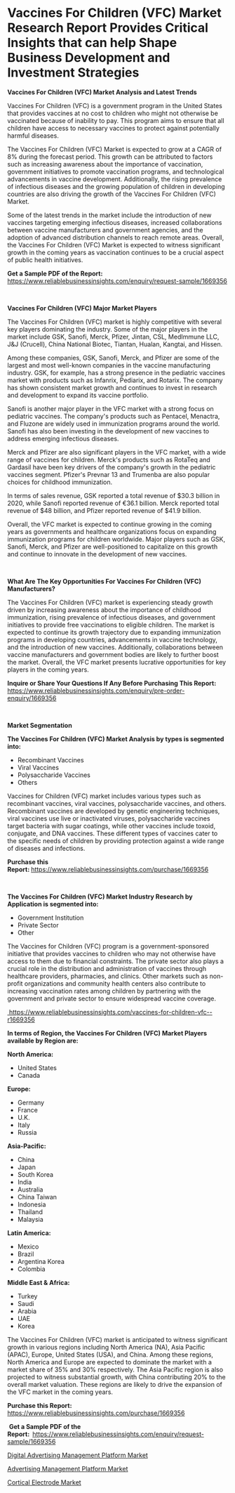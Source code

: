 <p><h1>Vaccines For Children (VFC) Market Research Report Provides Critical Insights that can help Shape Business Development and Investment Strategies</h1></p><p><strong>Vaccines For Children (VFC) Market Analysis and Latest Trends</strong></p>
<p><p>Vaccines For Children (VFC) is a government program in the United States that provides vaccines at no cost to children who might not otherwise be vaccinated because of inability to pay. This program aims to ensure that all children have access to necessary vaccines to protect against potentially harmful diseases.</p><p>The Vaccines For Children (VFC) Market is expected to grow at a CAGR of 8% during the forecast period. This growth can be attributed to factors such as increasing awareness about the importance of vaccination, government initiatives to promote vaccination programs, and technological advancements in vaccine development. Additionally, the rising prevalence of infectious diseases and the growing population of children in developing countries are also driving the growth of the Vaccines For Children (VFC) Market.</p><p>Some of the latest trends in the market include the introduction of new vaccines targeting emerging infectious diseases, increased collaborations between vaccine manufacturers and government agencies, and the adoption of advanced distribution channels to reach remote areas. Overall, the Vaccines For Children (VFC) Market is expected to witness significant growth in the coming years as vaccination continues to be a crucial aspect of public health initiatives.</p></p>
<p><strong>Get a Sample PDF of the Report:&nbsp;</strong> <a href="https://www.reliablebusinessinsights.com/enquiry/request-sample/1669356">https://www.reliablebusinessinsights.com/enquiry/request-sample/1669356</a></p>
<p>&nbsp;</p>
<p><strong>Vaccines For Children (VFC) Major Market Players</strong></p>
<p><p>The Vaccines For Children (VFC) market is highly competitive with several key players dominating the industry. Some of the major players in the market include GSK, Sanofi, Merck, Pfizer, Jintan, CSL, MedImmune LLC, J&J (Crucell), China National Biotec, Tiantan, Hualan, Kangtai, and Hissen.</p><p>Among these companies, GSK, Sanofi, Merck, and Pfizer are some of the largest and most well-known companies in the vaccine manufacturing industry. GSK, for example, has a strong presence in the pediatric vaccines market with products such as Infanrix, Pediarix, and Rotarix. The company has shown consistent market growth and continues to invest in research and development to expand its vaccine portfolio.</p><p>Sanofi is another major player in the VFC market with a strong focus on pediatric vaccines. The company's products such as Pentacel, Menactra, and Fluzone are widely used in immunization programs around the world. Sanofi has also been investing in the development of new vaccines to address emerging infectious diseases.</p><p>Merck and Pfizer are also significant players in the VFC market, with a wide range of vaccines for children. Merck's products such as RotaTeq and Gardasil have been key drivers of the company's growth in the pediatric vaccines segment. Pfizer's Prevnar 13 and Trumenba are also popular choices for childhood immunization.</p><p>In terms of sales revenue, GSK reported a total revenue of $30.3 billion in 2020, while Sanofi reported revenue of €36.1 billion. Merck reported total revenue of $48 billion, and Pfizer reported revenue of $41.9 billion.</p><p>Overall, the VFC market is expected to continue growing in the coming years as governments and healthcare organizations focus on expanding immunization programs for children worldwide. Major players such as GSK, Sanofi, Merck, and Pfizer are well-positioned to capitalize on this growth and continue to innovate in the development of new vaccines.</p></p>
<p>&nbsp;</p>
<p><strong>What Are The Key Opportunities For Vaccines For Children (VFC) Manufacturers?</strong></p>
<p><p>The Vaccines For Children (VFC) market is experiencing steady growth driven by increasing awareness about the importance of childhood immunization, rising prevalence of infectious diseases, and government initiatives to provide free vaccinations to eligible children. The market is expected to continue its growth trajectory due to expanding immunization programs in developing countries, advancements in vaccine technology, and the introduction of new vaccines. Additionally, collaborations between vaccine manufacturers and government bodies are likely to further boost the market. Overall, the VFC market presents lucrative opportunities for key players in the coming years.</p></p>
<p><strong>Inquire or Share Your Questions If Any Before Purchasing This Report:</strong> <a href="https://www.reliablebusinessinsights.com/enquiry/pre-order-enquiry/1669356">https://www.reliablebusinessinsights.com/enquiry/pre-order-enquiry/1669356</a></p>
<p>&nbsp;</p>
<p><strong>Market Segmentation</strong></p>
<p><strong>The Vaccines For Children (VFC) Market Analysis by types is segmented into:</strong></p>
<p><ul><li>Recombinant Vaccines</li><li>Viral Vaccines</li><li>Polysaccharide Vaccines</li><li>Others</li></ul></p>
<p><p>Vaccines for Children (VFC) market includes various types such as recombinant vaccines, viral vaccines, polysaccharide vaccines, and others. Recombinant vaccines are developed by genetic engineering techniques, viral vaccines use live or inactivated viruses, polysaccharide vaccines target bacteria with sugar coatings, while other vaccines include toxoid, conjugate, and DNA vaccines. These different types of vaccines cater to the specific needs of children by providing protection against a wide range of diseases and infections.</p></p>
<p><strong>Purchase this Report:&nbsp;</strong><a href="https://www.reliablebusinessinsights.com/purchase/1669356">https://www.reliablebusinessinsights.com/purchase/1669356</a></p>
<p>&nbsp;</p>
<p><strong>The Vaccines For Children (VFC) Market Industry Research by Application is segmented into:</strong></p>
<p><ul><li>Government Institution</li><li>Private Sector</li><li>Other</li></ul></p>
<p><p>The Vaccines for Children (VFC) program is a government-sponsored initiative that provides vaccines to children who may not otherwise have access to them due to financial constraints. The private sector also plays a crucial role in the distribution and administration of vaccines through healthcare providers, pharmacies, and clinics. Other markets such as non-profit organizations and community health centers also contribute to increasing vaccination rates among children by partnering with the government and private sector to ensure widespread vaccine coverage.</p></p>
<p><a href="https://www.reliablebusinessinsights.com/vaccines-for-children-vfc--r1669356">&nbsp;https://www.reliablebusinessinsights.com/vaccines-for-children-vfc--r1669356</a></p>
<p><strong>In terms of Region, the Vaccines For Children (VFC) Market Players available by Region are:</strong></p>
<p>
    <p> <strong> North America: </strong>
        <ul>
            <li>United States</li>
            <li>Canada</li>
        </ul>
        </p> 
    <p> <strong> Europe: </strong>
        <ul>
            <li>Germany</li>
            <li>France</li>
            <li>U.K.</li>
            <li>Italy</li>
            <li>Russia</li>
        </ul>
        </p> 
    <p> <strong> Asia-Pacific: </strong>
        <ul>
            <li>China</li>
            <li>Japan</li>
            <li>South Korea</li>
            <li>India</li>
            <li>Australia</li>
            <li>China Taiwan</li>
            <li>Indonesia</li>
            <li>Thailand</li>
            <li>Malaysia</li>
        </ul>
        </p> 
    <p> <strong> Latin America: </strong>
        <ul>
            <li>Mexico</li>
            <li>Brazil</li>
            <li>Argentina Korea</li>
            <li>Colombia</li>
        </ul>
        </p> 
    <p> <strong> Middle East & Africa: </strong>
        <ul>
            <li>Turkey</li>
            <li>Saudi</li>
            <li>Arabia</li>
            <li>UAE</li>
            <li>Korea</li>
        </ul>
    </p>
    </p>
<p><p>The Vaccines For Children (VFC) market is anticipated to witness significant growth in various regions including North America (NA), Asia Pacific (APAC), Europe, United States (USA), and China. Among these regions, North America and Europe are expected to dominate the market with a market share of 35% and 30% respectively. The Asia Pacific region is also projected to witness substantial growth, with China contributing 20% to the overall market valuation. These regions are likely to drive the expansion of the VFC market in the coming years.</p></p>
<p><strong>Purchase this Report: </strong><a href="https://www.reliablebusinessinsights.com/purchase/1669356">https://www.reliablebusinessinsights.com/purchase/1669356</a></p>
<p>&nbsp;<strong>Get a Sample PDF of the Report:&nbsp;&nbsp;</strong><a href="https://www.reliablebusinessinsights.com/enquiry/request-sample/1669356">https://www.reliablebusinessinsights.com/enquiry/request-sample/1669356</a></p>
<p><strong></strong></p>
<p><p><a href="https://github.com/AndreanneHane2023/Market-Research-Report-List-1/blob/main/digital-advertising-management-platform-market.md">Digital Advertising Management Platform Market</a></p><p><a href="https://github.com/RyleeBauch2023/Market-Research-Report-List-2/blob/main/advertising-management-platform-market.md">Advertising Management Platform Market</a></p><p><a href="https://view.publitas.com/reportprime-1/global-cortical-electrode-market-focus-on-product-type-strip-electrode-grid-electrode-end-user-and-region-analysis-and-forecast-2024-2031/">Cortical Electrode Market</a></p></p>
